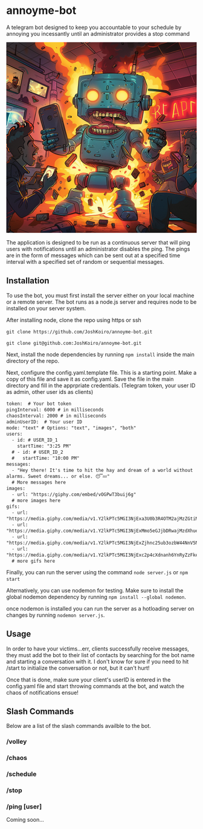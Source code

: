 # annoyme-bot
A telegram bot designed to keep you accountable to your schedule by annoying you incessantly until an administrator provides a stop command

![Logo](/logo.png)

The application is designed to be run as a continuous server that will ping users with notifications until an administrator  disables the ping. The pings are in the form of messages which can be sent out at a specified time interval with a specified set of random or sequential messages.

## Installation

To use the bot, you must first install the server either on your local machine or a remote server. The bot runs as a node.js server and requires node to be installed on your server system.

After installing node, clone the repo using https or ssh
```
git clone https://github.com/JoshKoiro/annoyme-bot.git
```
```
git clone git@github.com:JoshKoiro/annoyme-bot.git
```

Next, install the node dependencies by running `npm install` inside the main directory of the repo.

Next, configure the config.yaml.template file. This is a starting point. Make a copy of this file and save it as config.yaml. Save the file in the main directory and fill in the apprpriate credentials. (Telegram token, your user ID as admin, other user ids as clients)

```
token:  # Your bot token
pingInterval: 6000 # in milliseconds
chaosInterval: 2000 # in milliseconds
adminUserID:  # Your user ID
mode: "text" # Options: "text", "images", "both"
users:
  - id: # USER_ID_1
    startTime: "3:25 PM"
  # - id: # USER_ID_2
  #   startTime: "10:00 PM"
messages:
  - "Hey there! It's time to hit the hay and dream of a world without alarms. Sweet dreams... or else. 😴💤"
  # More messages here
images:
  - url: "https://giphy.com/embed/vOGPwT3buij6g"
  # more images here
gifs:
  - url: "https://media.giphy.com/media/v1.Y2lkPTc5MGI3NjExa3U0b3R4OTM2ajMzZGtiMjNnY3FtZzBtc2NxdW5wZm41aXJ6Y2FwayZlcD12MV9pbnRlcm5hbF9naWZfYnlfaWQmY3Q9Zw/QthHQMMfHaGk0/giphy.gif"
  - url: "https://media.giphy.com/media/v1.Y2lkPTc5MGI3NjExMmo5eGJjbDRwajMzdXhueW1iNG1rdjRvdGxpemhsaXNrbzBoOG5ibyZlcD12MV9pbnRlcm5hbF9naWZfYnlfaWQmY3Q9Zw/tVdn1YOjAMaiPpY4fC/giphy.gif"
  - url: "https://media.giphy.com/media/v1.Y2lkPTc5MGI3NjExZjhnc25ub3ozbW44NnV5N3p1ajExZ3FiYnNwYmkyeXo5bnJhN2lsMSZlcD12MV9pbnRlcm5hbF9naWZfYnlfaWQmY3Q9Zw/f6h0ntoYNGAjm/giphy.gif"
  - url: "https://media.giphy.com/media/v1.Y2lkPTc5MGI3NjExc2p4cXdnanh6YnRyZzFkeDlocDZkZ3hxMnl3M3NqNXI2NnQ0M253NSZlcD12MV9pbnRlcm5hbF9naWZfYnlfaWQmY3Q9Zw/SHEcjjdZz1tWU/giphy.gif"
  # more gifs here
  ```

Finally, you can run the server using the command `node server.js` or `npm start`

Alternatively, you can use nodemon for testing. Make sure to install the global nodemon dependency by running `npm install --global nodemon`.

once nodemon is installed you can run the server as a hotloading server on changes by running `nodemon server.js`.

## Usage

In order to have your victims...err, clients successfully receive messages, they must add the bot to their list of contacts by searching for the bot name and starting a conversation with it. I don't know for sure if you need to hit /start to initialize the conversation or not, but it can't hurt!

Once that is done, make sure your client's userID is entered in the config.yaml file and start throwing commands at the bot, and watch the chaos of notifications ensue!

## Slash Commands

Below are a list of the slash commands availble to the bot.

### /volley

### /chaos

### /schedule

### /stop

### /ping [user]
 
 Coming soon...
